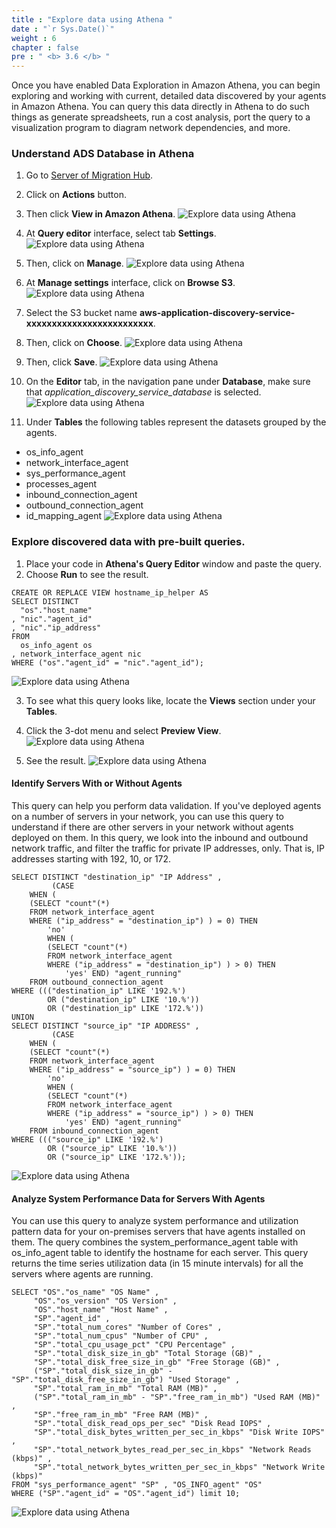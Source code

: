 ```yaml
---
title : "Explore data using Athena "
date : "`r Sys.Date()`"
weight : 6
chapter : false
pre : " <b> 3.6 </b> "
---
```

Once you have enabled Data Exploration in Amazon Athena, you can begin exploring and working with current, detailed data discovered by your agents in Amazon Athena. You can query this data directly in Athena to do such things as generate spreadsheets, run a cost analysis, port the query to a visualization program to diagram network dependencies, and more.

### Understand ADS Database in Athena
1. Go to [Server of Migration Hub](https://us-west-2.console.aws.amazon.com/migrationhub/home?region=us-west-2#/discover/servers).
2. Click on **Actions** button.
3. Then click **View in Amazon Athena**.
![Explore data using Athena](../../images/3.discoveryexistinginfra/3.6exploredata/3.6.1exploredata.png?width=90pc)

4. At **Query editor** interface, select tab **Settings**.
![Explore data using Athena](../../images/3.discoveryexistinginfra/3.6exploredata/3.6.2exploredata.png?width=90pc)

5. Then, click on **Manage**.
![Explore data using Athena](../../images/3.discoveryexistinginfra/3.6exploredata/3.6.3exploredata.png?width=90pc)

6. At **Manage settings** interface, click on **Browse S3**.
![Explore data using Athena](../../images/3.discoveryexistinginfra/3.6exploredata/3.6.4exploredata.png?width=90pc)

7. Select the S3 bucket name **aws-application-discovery-service-xxxxxxxxxxxxxxxxxxxxxxxxx**.
8. Then, click on **Choose**.
![Explore data using Athena](../../images/3.discoveryexistinginfra/3.6exploredata/3.6.5exploredata.png?width=90pc)

9. Then, click **Save**.
![Explore data using Athena](../../images/3.discoveryexistinginfra/3.6exploredata/3.6.6exploredata.png?width=90pc)

10. On the **Editor** tab, in the navigation pane under **Database**, make sure that *application_discovery_service_database* is selected.
![Explore data using Athena](../../images/3.discoveryexistinginfra/3.6exploredata/3.6.7exploredata.png?width=90pc)

11. Under **Tables** the following tables represent the datasets grouped by the agents.
+ os_info_agent
+ network_interface_agent
+ sys_performance_agent
+ processes_agent
+ inbound_connection_agent
+ outbound_connection_agent
+ id_mapping_agent
![Explore data using Athena](../../images/3.discoveryexistinginfra/3.6exploredata/3.6.8exploredata.png?width=90pc)

### Explore discovered data with pre-built queries.
1. Place your code in **Athena's Query Editor** window and paste the query.
2. Choose **Run** to see the result.

```
CREATE OR REPLACE VIEW hostname_ip_helper AS
SELECT DISTINCT
  "os"."host_name"
, "nic"."agent_id"
, "nic"."ip_address"
FROM
  os_info_agent os
, network_interface_agent nic
WHERE ("os"."agent_id" = "nic"."agent_id");
```
![Explore data using Athena](../../images/3.discoveryexistinginfra/3.6exploredata/3.6.9exploredata.png?width=90pc)

3. To see what this query looks like, locate the **Views** section under your **Tables**. 
4. Click the 3-dot menu and select **Preview View**.
![Explore data using Athena](../../images/3.discoveryexistinginfra/3.6exploredata/3.6.10exploredata.png?width=90pc)

5. See the result.
![Explore data using Athena](../../images/3.discoveryexistinginfra/3.6exploredata/3.6.11exploredata.png?width=90pc)

#### Identify Servers With or Without Agents
This query can help you perform data validation. If you've deployed agents on a number of servers in your network, you can use this query to understand if there are other servers in your network without agents deployed on them. In this query, we look into the inbound and outbound network traffic, and filter the traffic for private IP addresses, only. That is, IP addresses starting with 192, 10, or 172.
```
SELECT DISTINCT "destination_ip" "IP Address" ,
         (CASE
    WHEN (
    (SELECT "count"(*)
    FROM network_interface_agent
    WHERE ("ip_address" = "destination_ip") ) = 0) THEN
        'no'
        WHEN (
        (SELECT "count"(*)
        FROM network_interface_agent
        WHERE ("ip_address" = "destination_ip") ) > 0) THEN
            'yes' END) "agent_running"
    FROM outbound_connection_agent
WHERE ((("destination_ip" LIKE '192.%')
        OR ("destination_ip" LIKE '10.%'))
        OR ("destination_ip" LIKE '172.%'))
UNION
SELECT DISTINCT "source_ip" "IP ADDRESS" ,
         (CASE
    WHEN (
    (SELECT "count"(*)
    FROM network_interface_agent
    WHERE ("ip_address" = "source_ip") ) = 0) THEN
        'no'
        WHEN (
        (SELECT "count"(*)
        FROM network_interface_agent
        WHERE ("ip_address" = "source_ip") ) > 0) THEN
            'yes' END) "agent_running"
    FROM inbound_connection_agent
WHERE ((("source_ip" LIKE '192.%')
        OR ("source_ip" LIKE '10.%'))
        OR ("source_ip" LIKE '172.%'));

```
![Explore data using Athena](../../images/3.discoveryexistinginfra/3.6exploredata/3.6.12exploredata.png?width=90pc)

#### Analyze System Performance Data for Servers With Agents
You can use this query to analyze system performance and utilization pattern data for your on-premises servers that have agents installed on them. The query combines the system_performance_agent table with os_info_agent table to identify the hostname for each server. This query returns the time series utilization data (in 15 minute intervals) for all the servers where agents are running.
```
SELECT "OS"."os_name" "OS Name" ,
     "OS"."os_version" "OS Version" ,
     "OS"."host_name" "Host Name" ,
     "SP"."agent_id" ,
     "SP"."total_num_cores" "Number of Cores" ,
     "SP"."total_num_cpus" "Number of CPU" ,
     "SP"."total_cpu_usage_pct" "CPU Percentage" ,
     "SP"."total_disk_size_in_gb" "Total Storage (GB)" ,
     "SP"."total_disk_free_size_in_gb" "Free Storage (GB)" ,
     ("SP"."total_disk_size_in_gb" - "SP"."total_disk_free_size_in_gb") "Used Storage" ,
     "SP"."total_ram_in_mb" "Total RAM (MB)" ,
     ("SP"."total_ram_in_mb" - "SP"."free_ram_in_mb") "Used RAM (MB)" ,
     "SP"."free_ram_in_mb" "Free RAM (MB)" ,
     "SP"."total_disk_read_ops_per_sec" "Disk Read IOPS" ,
     "SP"."total_disk_bytes_written_per_sec_in_kbps" "Disk Write IOPS" ,
     "SP"."total_network_bytes_read_per_sec_in_kbps" "Network Reads (kbps)" ,
     "SP"."total_network_bytes_written_per_sec_in_kbps" "Network Write (kbps)"
FROM "sys_performance_agent" "SP" , "OS_INFO_agent" "OS"
WHERE ("SP"."agent_id" = "OS"."agent_id") limit 10;

```
![Explore data using Athena](../../images/3.discoveryexistinginfra/3.6exploredata/3.6.13exploredata.png?width=90pc)
